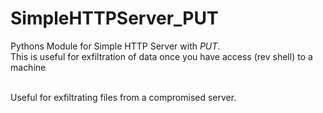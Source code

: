 # SimpleHTTPServer_PUT
Pythons Module for Simple HTTP Server with *PUT*. 
</br>This is useful for exfiltration of data once you have access (rev shell) to a machine

</br> Useful for exfiltrating files from a compromised server.
